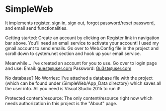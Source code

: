 # SimpleWeb
It implements register, sign in, sign out, forgot password/reset password, and email send functionalities.


Getting started: 
Create an account by clicking on Register link in navigation bar above. 
You'll need an email service to activate your account!
I used my gmail account to send emails. Go over to Web.Config file in the project and scroll down to system.net section and hook up your email service.


Meanwhile...
I've created an account for you to use. Go over to login page and use:
Email: guest@user.com
Password: Gu3st@user.com

No database? No Worries:: 
I've attached a database file with the project (which can be found under /SimpleWeb/App_Data directory) which saves all the user info. All you need is Visual Studio 2015 to run it!

Protected content/resource: 
The only content/resource right now which needs authorization in this project is the "About" page.
